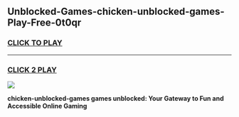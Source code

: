 
## Unblocked-Games-chicken-unblocked-games-Play-Free-0t0qr
<h3>
<a href="https://premium76.site?title=chicken-unblocked-games&ref=20A">CLICK TO PLAY</a></h3>
<hr>

<h3>
<a href="https://premium76.site?title=chicken-unblocked-games&ref=20A">CLICK 2 PLAY</a>
  
</h3>

<a href="https://premium76.site?title=chicken-unblocked-games&ref=20A"><img src="https://clearcache.store/games.png"></a>


**chicken-unblocked-games games unblocked: Your Gateway to Fun and Accessible Online Gaming**
